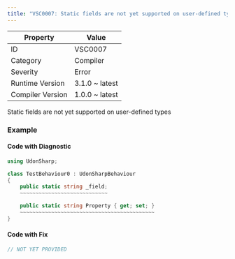 ```yaml
---
title: "VSC0007: Static fields are not yet supported on user-defined types"
---
```


| Property         | Value          |
| ---------------- | -------------- |
| ID               | VSC0007        |
| Category         | Compiler       |
| Severity         | Error          |
| Runtime Version  | 3.1.0 ~ latest |
| Compiler Version | 1.0.0 ~ latest |

Static fields are not yet supported on user\-defined types

### Example

#### Code with Diagnostic

```csharp
using UdonSharp;

class TestBehaviour0 : UdonSharpBehaviour
{
    public static string _field;
    ~~~~~~~~~~~~~~~~~~~~~~~~~~~~

    public static string Property { get; set; }
    ~~~~~~~~~~~~~~~~~~~~~~~~~~~~~~~~~~~~~~~~~~~
}
```

#### Code with Fix

```csharp
// NOT YET PROVIDED
```
